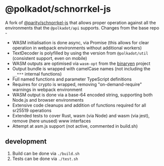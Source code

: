 # @polkadot/schnorrkel-js

A fork of [@parity/schnorrkel-js](https://github.com/paritytech/schnorrkel-js) that allows proper operation against all the environments that the `@polkadot/api` supports. Changes from the base repo -

- WASM initialisation is done async, via Promise (this allows for clear operation in webpack environments without additional workers)
- TextDecoder is polyfilled by using the version from `@polkadot/util` (consistent support, even on mobile)
- WASM outputs are optimised via `wasm-opt` from the [binaryen](https://github.com/WebAssembly/binaryen) project
- Output bundle is wrapped with camelCase names (not including the `__***` internal functions)
- Full named functions and parameter TypeScript definitions
- Requires for crypto is wrapped, removing "on-demand-require" warnings in webpack environment
- WASM output is done via a base-64 encoded string, supporting both Node.js and browser environments
- Extensive code cleanups and addition of functions required for all sr25519 operations
- Extended tests to cover Rust, wasm (via Node) and wasm (via jest), remove (here unused) www interfaces
- Attempt at asm.js support (not active, commented in build.sh)

## development

1. Build can be done via `./build.sh`
2. Tests can be done via `./test.sh`
